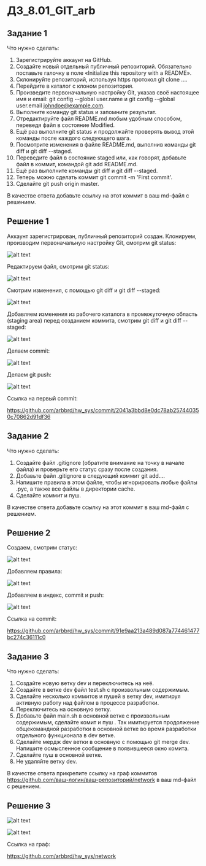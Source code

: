 # **ДЗ_8.01_GIT_arb**


## Задание 1

Что нужно сделать:

1. Зарегистрируйте аккаунт на GitHub.
2. Создайте новый отдельный публичный репозиторий. Обязательно поставьте галочку в поле «Initialize this repository with a README».
3. Склонируйте репозиторий, используя https протокол git clone ....
4. Перейдите в каталог с клоном репозитория.
5. Произведите первоначальную настройку Git, указав своё настоящее имя и email: git config --global user.name и git config --global user.email johndoe@example.com.
6. Выполните команду git status и запомните результат.
7. Отредактируйте файл README.md любым удобным способом, переведя файл в состояние Modified.
8. Ещё раз выполните git status и продолжайте проверять вывод этой команды после каждого следующего шага.
9. Посмотрите изменения в файле README.md, выполнив команды git diff и git diff --staged.
10. Переведите файл в состояние staged или, как говорят, добавьте файл в коммит, командой git add README.md.
11. Ещё раз выполните команды git diff и git diff --staged.
12. Теперь можно сделать коммит git commit -m 'First commit'.
13. Сделайте git push origin master.

В качестве ответа добавьте ссылку на этот коммит в ваш md-файл с решением.

## Решение 1

Аккаунт зарегистрирован, публичный репозиторий создан.
Клонируем, производим первоначальную настройку Git, смотрим git status:

![alt text](image.png)

Редактируем файл, смотрим git status:

![alt text](image-1.png)

Смотрим изменения, с помощью git diff и git diff --staged:

![alt text](image-2.png)

Добавляем изменения из рабочего каталога в промежуточную область (staging area) перед созданием коммита, смотрим git diff и git diff --staged:

![alt text](image-3.png)

Делаем commit:

![alt text](image-4.png)

Делаем git push:

![alt text](image-5.png)

Ссылка на первый commit:

https://github.com/arbbrd/hw_sys/commit/2041a3bbd8e0dc78ab257440350c70862d91df36



## Задание 2

Что нужно сделать:

1. Создайте файл .gitignore (обратите внимание на точку в начале файла) и проверьте его статус сразу после создания.
2. Добавьте файл .gitignore в следующий коммит git add....
3. Напишите правила в этом файле, чтобы игнорировать любые файлы .pyc, а также все файлы в директории cache.
4. Сделайте коммит и пуш.

В качестве ответа добавьте ссылку на этот коммит в ваш md-файл с решением.

## Решение 2

Создаем, смотрим статус:

![alt text](image-6.png)

Добавляем правила:

![alt text](image-7.png)

Добавляем в индекс, commit и push:

![alt text](image-8.png)

Ссылка на commit:

https://github.com/arbbrd/hw_sys/commit/91e9aa213a489d087a774461477bc274c36111c0


## Задание 3

Что нужно сделать:

1. Создайте новую ветку dev и переключитесь на неё.
2. Создайте в ветке dev файл test.sh с произвольным содержимым.
3. Сделайте несколько коммитов и пушей в ветку dev, имитируя активную работу над файлом в процессе разработки.
4. Переключитесь на основную ветку.
5. Добавьте файл main.sh в основной ветке с произвольным содержимым, сделайте комит и пуш . Так имитируется продолжение общекомандной разработки в основной ветке во время разработки отдельного функционала в dev ветке.
6. Сделайте мердж dev ветки в основную с помощью git merge dev. Напишите осмысленное сообщение в появившееся окно комита.
7. Сделайте пуш в основной ветке.
8. Не удаляйте ветку dev.

В качестве ответа прикрепите ссылку на граф коммитов https://github.com/ваш-логин/ваш-репозиторий/network в ваш md-файл с решением.

## Решение 3

![alt text](image-9.png)

![alt text](image-10.png)

Ссылка на граф:

https://github.com/arbbrd/hw_sys/network